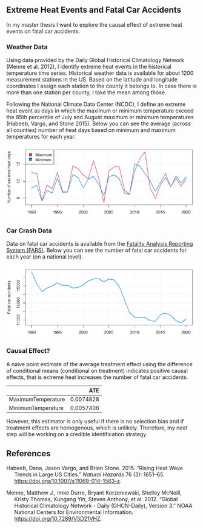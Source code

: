 ## Extreme Heat Events and Fatal Car Accidents

In my master thesis I want to explore the causal effect of extreme heat
events on fatal car accidents.

### Weather Data

Using data provided by the Daily Global Historical Climatology Network
(Menne et al. 2012), I identify extreme heat events in the historical
temperature time series. Historical weather data is available for about
1200 measurement stations in the US. Based on the latitude and longitude
coordinates I assign each station to the county it belongs to. In case
there is more than one station per county, I take the mean among those.

Following the National Climate Data Center (NCDC), I define an extreme
heat event as days in which the maximum or minimum temperature exceed
the 85th percentile of July and August maximum or minimum temperatures
(Habeeb, Vargo, and Stone 2015). Below you can see the average (across
all counties) number of heat days based on minimum and maximum
temperatures for each year.

![](README_files/figure-markdown_github/unnamed-chunk-3-1.png)

### Car Crash Data

Data on fatal car accidents is available from the [Fatality Analysis
Reporting System
(FARS)](https://www.nhtsa.gov/research-data/fatality-analysis-reporting-system-fars).
Below you can see the number of fatal car accidents for each year (on a
national level).

![](README_files/figure-markdown_github/unnamed-chunk-4-1.png)

### Causal Effect?

A naive point estimate of the average treatment effect using the
difference of conditional means (conditional on treatment) indicates
positive causal effects, that is extreme heat increases the number of
fatal car accidents.

|                    |       ATE |
|:-------------------|----------:|
| MaximumTemperature | 0.0074828 |
| MinimumTemperature | 0.0057406 |

However, this estimator is only useful if there is no selection bias and
if treatment effects are homogenous, which is unlikely. Therefore, my
next step will be working on a credible identification strategy.

## References

<div id="refs" class="references csl-bib-body hanging-indent">

<div id="ref-Habeeb_2015" class="csl-entry">

Habeeb, Dana, Jason Vargo, and Brian Stone. 2015. “Rising Heat Wave
Trends in Large US Cities.” *Natural Hazards* 76 (3): 1651–65.
<https://doi.org/10.1007/s11069-014-1563-z>.

</div>

<div id="ref-Menne_2012" class="csl-entry">

Menne, Matthew J., Imke Durre, Bryant Korzeniewski, Shelley McNeill,
Kristy Thomas, Xungang Yin, Steven Anthony, et al. 2012. “Global
Historical Climatology Network - Daily (GHCN-Daily), Version 3.” NOAA
National Centers for Environmental Information.
<https://doi.org/10.7289/V5D21VHZ>.

</div>

</div>
